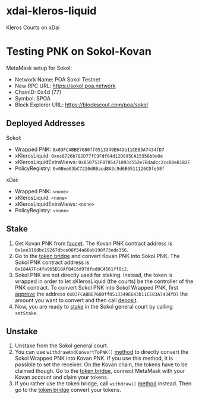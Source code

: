 # xdai-kleros-liquid
Kleros Courts on xDai

# Testing PNK on Sokol-Kovan

MetaMask setup for Sokol: 
- Network Name: POA Sokol Testnet
- New RPC URL: https://sokol.poa.network
- ChainID: 0x4d (77)
- Symbol: SPOA
- Block Explorer URL: https://blockscout.com/poa/sokol

## Deployed Addresses

Sokol:
- Wrapped PNK: `0x03FCABBE7680ff0513349E643b11CE83A7434fD7`
- xKlerosLiquid: `0xec8726b782D77fC9Fdf64d12D895CA15956b9e0e`
- xKlerosLiquidExtraViews: `0x850753F8785471893d552e7Bdadcc2ccD8eB182F`
- PolicyRegistry: `0x0Bee63bC7220d0Bacd8A3c9d6B6511126CDfe58f`

xDai:
- Wrapped PNK: `<none>`
- xKlerosLiquid: `<none>`
- xKlerosLiquidExtraViews: `<none>`
- PolicyRegistry: `<none>`

## Stake
1. Get Kovan PNK from [faucet](https://kovan.etherscan.io/address/0x4e95b2e0ecb3bd394e1dddd775504820a746d3bd#writeContract). The Kovan PNK contract address is `0x1ee318dbc19267dbce08f54a66ab198f73ede356`.
1. Go to the [token bridge](https://sokol-omnibridge.web.app/bridge) and convert Kovan PNK into Sokol PNK. The Sokol PNK contract address is `0x184A7Fc4fa965D18Af84C6d97dfed8C4561ff8c2`.
1. Sokol PNK are not directly used for staking. Instead, the token is wrapped in order to let xKlerosLiquid (the courts) be the controller of the PNK contract. To convert Sokol PNK into Sokol Wrapped PNK, first [approve](https://blockscout.com/poa/sokol/address/0x184A7Fc4fa965D18Af84C6d97dfed8C4561ff8c2/write-proxy) the address `0x03FCABBE7680ff0513349E643b11CE83A7434fD7` the amount you want to convert and then call [deposit](https://blockscout.com/poa/sokol/address/0x03FCABBE7680ff0513349E643b11CE83A7434fD7/write-proxy).
1. Now, you are ready to [stake](https://blockscout.com/poa/sokol/address/0xec8726b782D77fC9Fdf64d12D895CA15956b9e0e/write-proxy) in the Sokol general court by calling `setStake`.

## Unstake
1. Unstake from the Sokol general court. 
1. You can use `withdrawAndConvertToPNK()` [method](https://blockscout.com/poa/sokol/address/0x03FCABBE7680ff0513349E643b11CE83A7434fD7/write-contract) to directly convert the Sokol Wrapped PNK into Kovan PNK. If you use this method, it is possible to set the receiver. On the Kovan chain, the tokens have to be claimed though. Go to the [token bridge](https://sokol-omnibridge.web.app/bridge), connect MetaMask with your Kovan account and claim your tokens.
1. If you rather use the token bridge, call `withdraw()` [method](https://blockscout.com/poa/sokol/address/0x03FCABBE7680ff0513349E643b11CE83A7434fD7/write-contract) instead. Then go to the [token bridge](https://sokol-omnibridge.web.app/bridge) convert your tokens.
